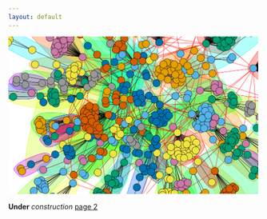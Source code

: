 ```yaml
---
layout: default
---
```


<img src="/img/cool_random_network.png" width="500px">



**Under** _construction_
[page 2](second.md)

#
#

